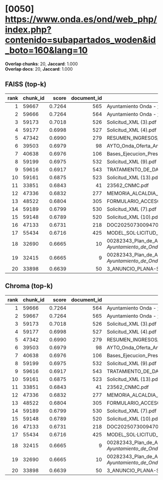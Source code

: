 # [0050] https://www.onda.es/ond/web_php/index.php?contenido=subapartados_woden&id_boto=160&lang=10

**Overlap chunks**: 20, **Jaccard**: 1.000  
**Overlap docs**: 20, **Jaccard**: 1.000

## FAISS (top-k)
rank | chunk_id | score | document_id | title
---:|---|---:|---:|---
1 | 59667 | 0.7264 | 565 | Ayuntamiento Onda - www.onda.es
2 | 59666 | 0.7264 | 564 | Ayuntamiento Onda - www.onda.es
3 | 59173 | 0.7018 | 526 | Solicitud_XML (3).pdf
4 | 59177 | 0.6998 | 527 | Solicitud_XML (4).pdf
5 | 47342 | 0.6990 | 279 | RESUMEN_INGRESOS_2025.pdf_1742285328909.pdf
6 | 39503 | 0.6979 | 98 | AYTO_Onda_Oferta_Anexo_I_firmado.pdf.pdf
7 | 40638 | 0.6976 | 106 | Bases_Ejecucion_Presupuesto_2025.pdf
8 | 59199 | 0.6975 | 532 | Solicitud_XML (9).pdf
9 | 59616 | 0.6917 | 543 | TRATAMIENTO_DE_DATOS.pdf
10 | 59161 | 0.6875 | 523 | Solicitud_XML (13).pdf
11 | 33851 | 0.6843 | 41 | 23562_CNMC.pdf
12 | 47336 | 0.6832 | 277 | MEMORIA_ALCALDIA_PRESUPUESTO_2025.pdf_1742285328938.pdf
13 | 48522 | 0.6804 | 305 | FORMULARIO_ACCESO_PID.pdf
14 | 59189 | 0.6799 | 530 | Solicitud_XML (7).pdf
15 | 59148 | 0.6789 | 520 | Solicitud_XML (10).pdf
16 | 47133 | 0.6731 | 218 | DOC20250730094702ANEXO_I_signed.pdf.pdf
17 | 55434 | 0.6716 | 425 | MODEL_SOL·LICITUD_ESCOLETA_ESTIU_2025 (1).pdf
18 | 32690 | 0.6665 | 10 | 00282343_Plan_de_Adecuacion_al_ENS_-_Ayuntamiento_de_Onda_(1).pdf.pdf
19 | 32415 | 0.6665 | 9 | 00282343_Plan_de_Adecuacion_al_ENS_-_Ayuntamiento_de_Onda_(1).pdf (1).pdf
20 | 33898 | 0.6639 | 50 | 3_ANUNCIO_PLANA-SOLAR.pdf

## Chroma (top-k)
rank | chunk_id | score | document_id | title
---:|---|---:|---:|---
1 | 59666 | 0.7264 | 564 | Ayuntamiento Onda - www.onda.es
2 | 59667 | 0.7264 | 565 | Ayuntamiento Onda - www.onda.es
3 | 59173 | 0.7018 | 526 | Solicitud_XML (3).pdf
4 | 59177 | 0.6998 | 527 | Solicitud_XML (4).pdf
5 | 47342 | 0.6990 | 279 | RESUMEN_INGRESOS_2025.pdf_1742285328909.pdf
6 | 39503 | 0.6979 | 98 | AYTO_Onda_Oferta_Anexo_I_firmado.pdf.pdf
7 | 40638 | 0.6976 | 106 | Bases_Ejecucion_Presupuesto_2025.pdf
8 | 59199 | 0.6975 | 532 | Solicitud_XML (9).pdf
9 | 59616 | 0.6917 | 543 | TRATAMIENTO_DE_DATOS.pdf
10 | 59161 | 0.6875 | 523 | Solicitud_XML (13).pdf
11 | 33851 | 0.6843 | 41 | 23562_CNMC.pdf
12 | 47336 | 0.6832 | 277 | MEMORIA_ALCALDIA_PRESUPUESTO_2025.pdf_1742285328938.pdf
13 | 48522 | 0.6804 | 305 | FORMULARIO_ACCESO_PID.pdf
14 | 59189 | 0.6799 | 530 | Solicitud_XML (7).pdf
15 | 59148 | 0.6789 | 520 | Solicitud_XML (10).pdf
16 | 47133 | 0.6731 | 218 | DOC20250730094702ANEXO_I_signed.pdf.pdf
17 | 55434 | 0.6716 | 425 | MODEL_SOL·LICITUD_ESCOLETA_ESTIU_2025 (1).pdf
18 | 32415 | 0.6665 | 9 | 00282343_Plan_de_Adecuacion_al_ENS_-_Ayuntamiento_de_Onda_(1).pdf (1).pdf
19 | 32690 | 0.6665 | 10 | 00282343_Plan_de_Adecuacion_al_ENS_-_Ayuntamiento_de_Onda_(1).pdf.pdf
20 | 33898 | 0.6639 | 50 | 3_ANUNCIO_PLANA-SOLAR.pdf
